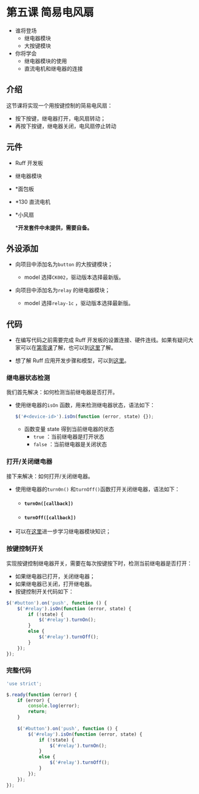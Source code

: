 # 第五课   简易电风扇

- 谁将登场
  - 继电器模块
  - 大按键模块
- 你将学会
  - 继电器模块的使用
  - 直流电机和继电器的连接

## 介绍

这节课将实现一个用按键控制的简易电风扇：

- 按下按键，继电器打开，电风扇转动；
- 再按下按键，继电器关闭，电风扇停止转动

## 元件

- Ruff 开发板
- 继电器模块
- *面包板
- *130 直流电机
- *小风扇

  ***开发套件中未提供，需要自备。**

## 外设添加

- 向项目中添加名为`button` 的大按键模块；
  - model 选择`CK002`，驱动版本选择最新版。


- 向项目中添加名为`relay` 的继电器模块；
  - model 选择`relay-1c` ，驱动版本选择最新版。

## 代码

- 在编写代码之前需要完成 Ruff 开发板的设置连接、硬件连线。如果有疑问大家可以在[第零课]()了解，也可以到[这里](https://ruff.io/docs/getting-started.html)了解。


- 想了解 Ruff 应用开发步骤和模型，可以到[这里](https://ruff.io/docs/development-steps.html)。

### 继电器状态检测

我们首先解决：如何检测当前继电器是否打开。

- 使用继电器的`isOn` 函数，用来检测继电器状态，语法如下：

  ```javascript
  $('#<device-id>').isOn(function (error, state) {});
  ```

  - 函数变量 state 得到当前继电器的状态
    - `true` ：当前继电器是打开状态
    - `false` ：当前继电器是关闭状态

### 打开/关闭继电器

接下来解决：如何打开/关闭继电器。

- 使用继电器的`turn0n()` 和`turnOff()`函数打开关闭继电器，语法如下：

  - #### `turnOn([callback])`

  - #### `turnOff([callback])`

- 可以在[这里](https://rap.ruff.io/raps/relay-1c)进一步学习继电器模块知识；

### 按键控制开关

实现按键控制继电器开关，需要在每次按键按下时，检测当前继电器是否打开：

- 如果继电器已打开，关闭继电器；
- 如果继电器已关闭，打开继电器。
- 按键控制开关代码如下：

```javascript
$('#button').on('push', function () {
    $('#relay').isOn(function (error, state) {
        if (!state) {
            $('#relay').turnOn();
        }
        else {
            $('#relay').turnOff();
        }
    });
});
```

### 完整代码

```javascript
'use strict';

$.ready(function (error) {
    if (error) {
        console.log(error);
        return;
    }
  
    $('#button').on('push', function () {
        $('#relay').isOn(function (error, state) {
            if (!state) {
                $('#relay').turnOn();
            }
            else {
                $('#relay').turnOff();
            }
        });
    });
});
```

